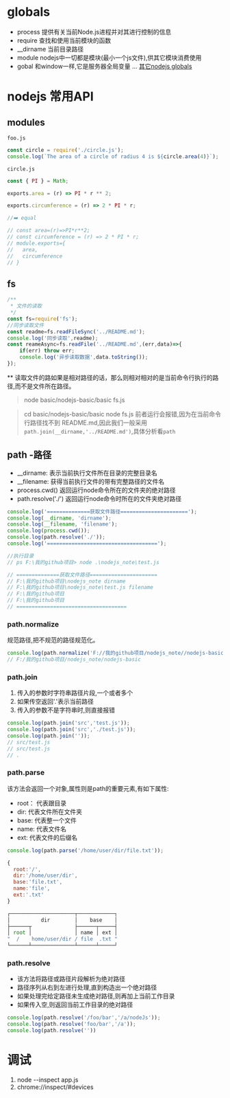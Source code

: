 
# globals
- process 提供有关当前Node.js进程并对其进行控制的信息
- require 查找和使用当前模块的函数
- __dirname 当前目录路径
- module nodejs中一切都是模块(最小一个js文件),供其它模块消费使用
- gobal 和window一样,它是服务器全局变量
...
[其它nodejs globals](https://nodejs.org/api/globals.html#globals_global)

# nodejs 常用API

## modules
`foo.js`
```js
const circle = require('./circle.js');
console.log(`The area of a circle of radius 4 is ${circle.area(4)}`);
```
`circle.js`
```js
const { PI } = Math;

exports.area = (r) => PI * r ** 2;

exports.circumference = (r) => 2 * PI * r;

//➡️ equal

// const area=(r)=>PI*r**2;
// const circumference = (r) => 2 * PI * r;
// module.exports={
//   area,
//   circumference
// }

```

## fs

```js
/**
 * 文件的读取
 */
const fs=require('fs');
//同步读取文件
const readme=fs.readFileSync('../README.md');
console.log('同步读取',readme);
const reameAsync=fs.readFile('../README.md',(err,data)=>{
    if(err) throw err;
    console.log('异步读取数据',data.toString());
});
```
** 读取文件的路如果是相对路径的话，那么则相对相对的是当前命令行执行的路径,而不是文件所在路径。
> node  basic/nodejs-basic/basic fs.js

> cd basic/nodejs-basic/basic 
> node fs.js
前者运行会报错,因为在当前命令行路径找不到 README.md,因此我们一般采用`path.join(__dirname,'../README.md')`,具体分析看`path`

## path -路径
- __dirname: 表示当前执行文件所在目录的完整目录名
- __filename: 获得当前执行文件的带有完整路径的文件名
- process.cwd() 返回运行node命令所在的文件夹的绝对路径
- path.resolve('./') 返回运行node命令时所在的文件夹绝对路径
```javascript
console.log('==============获取文件路径======================');
console.log(__dirname, 'dirname');
console.log(__filename, 'filename');
console.log(process.cwd());
console.log(path.resolve('./'));
console.log('====================================');

//执行目录
// ps F:\我的github项目> node .\nodejs_note\test.js

// ==============获取文件路径======================
// F:\我的github项目\nodejs_note dirname
// F:\我的github项目\nodejs_note\test.js filename
// F:\我的github项目
// F:\我的github项目
// ====================================
```
### path.normalize
规范路径,把不规范的路径规范化。
```javascript
console.log(path.normalize('F://我的github项目/nodejs_note//nodejs-basic'));
// F:/我的github项目/nodejs_note/nodejs-basic
```
### path.join
1. 传入的参数时字符串路径片段,一个或者多个
2. 如果传空返回'.'表示当前路径
3. 传入的参数不是字符串时,则直接报错
```javascript
console.log(path.join('src','test.js'));
console.log(path.join('src','./test.js'));
console.log(path.join(''));
// src/test.js
// src/test.js
// .
```
### path.parse
该方法会返回一个对象,属性则是path的重要元素,有如下属性:
- root： 代表跟目录
- dir: 代表文件所在文件夹
- base: 代表整一个文件
- name: 代表文件名
- ext: 代表文件的后缀名

```javascript
console.log(path.parse('/home/user/dir/file.txt'));

{
  root:'/',
  dir:'/home/user/dir',
  base:'file.txt',
  name:'file',
  ext:'.txt'
}

┌─────────────────────┬────────────┐
│          dir        │    base    │
├──────┬              ├──────┬─────┤
│ root │              │ name │ ext │
"  /    home/user/dir / file  .txt "
└──────┴──────────────┴──────┴─────┘
```
### path.resolve
- 该方法将路径或路径片段解析为绝对路径
- 路径序列从右到左进行处理,直到构造出一个绝对路径
- 如果处理完给定路径未生成绝对路径,则再加上当前工作目录
- 如果传入空,则返回当前工作目录的绝对路径
```javascript
console.log(path.resolve('/foo/bar','/a/nodeJs'));
console.log(path.resolve('foo/bar','/a'));
console.log(path.resolve(''))
```


# 调试

1. node --inspect app.js
2. chrome://inspect/#devices


